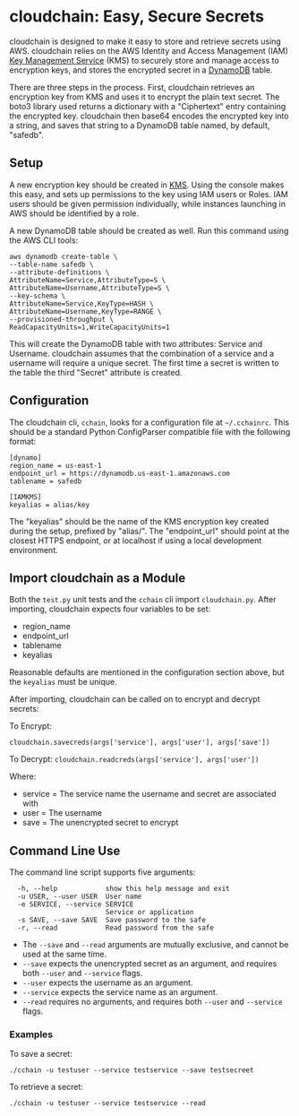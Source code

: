 # cloudchain: Easy, Secure Secrets

cloudchain is designed to make it easy to store and retrieve secrets using AWS. cloudchain relies on the AWS Identity and Access Management (IAM) [Key Management Service][1] (KMS) to securely store and manage access to encryption keys, and stores the encrypted secret in a [DynamoDB][2] table.

There are three steps in the process. First, cloudchain retrieves an encryption key from KMS and uses it to encrypt the plain text secret. The boto3 library used returns a dictionary with a "Ciphertext" entry containing the encrypted key. cloudchain then base64 encodes the encrypted key into a string, and saves that string to a DynamoDB table named, by default, "safedb". 

## Setup

A new encryption key should be created in [KMS][3]. Using the console makes this easy, and sets up permissions to the key using IAM users or Roles. IAM users should be given permission individually, while instances launching in AWS should be identified by a role. 

A new DynamoDB table should be created as well. Run this command using the AWS CLI tools:


	aws dynamodb create-table \
	--table-name safedb \
	--attribute-definitions \
	AttributeName=Service,AttributeType=S \
	AttributeName=Username,AttributeType=S \
	--key-schema \
	AttributeName=Service,KeyType=HASH \
	AttributeName=Username,KeyType=RANGE \
	--provisioned-throughput \
	ReadCapacityUnits=1,WriteCapacityUnits=1 



This will create the DynamoDB table with two attributes: Service and Username. cloudchain assumes that the combination of a service and a username will require a unique secret. The first time a secret is written to the table the third "Secret" attribute is created. 

## Configuration

The cloudchain cli, `cchain`, looks for a configuration file at `~/.cchainrc`. This should be a standard Python ConfigParser compatible file with the following format:

	[dynamo]
	region_name = us-east-1
	endpoint_url = https://dynamodb.us-east-1.amazonaws.com
	tablename = safedb

	[IAMKMS]
	keyalias = alias/key

The "keyalias" should be the name of the KMS encryption key created during the setup, prefixed by "alias/". The "endpoint_url" should point at the closest HTTPS endpoint, or at localhost if using a local development environment. 

## Import cloudchain as a Module

Both the `test.py` unit tests and the `cchain` cli import `cloudchain.py`. After importing, cloudchain expects four variables to be set:

* region_name
* endpoint_url
* tablename 
* keyalias

Reasonable defaults are mentioned in the configuration section above, but the `keyalias` must be unique. 

After importing, cloudchain can be called on to encrypt and decrypt secrets:

To Encrypt:

`cloudchain.savecreds(args['service'], args['user'], args['save'])`

To Decrypt: 
`cloudchain.readcreds(args['service'], args['user'])`

Where:

* service = The service name the username and secret are associated with
* user = The username
* save = The unencrypted secret to encrypt

## Command Line Use

The command line script supports five arguments:

	  -h, --help            show this help message and exit
	  -u USER, --user USER  User name
	  -e SERVICE, --service SERVICE
							Service or application
	  -s SAVE, --save SAVE  Save password to the safe
	  -r, --read            Read password from the safe


* The `--save` and `--read` arguments are mutually exclusive, and cannot be used at the same time. 
* `--save` expects the unencrypted secret as an argument, and requires both `--user` and `--service` flags.
* `--user` expects the username as an argument.
* `--service` expects the service name as an argument.
* `--read` requires no arguments, and requires both `--user` and `--service` flags.



### Examples

To save a secret:

`./cchain -u testuser --service testservice --save testsecreet` 

To retrieve a secret:

`./cchain -u testuser --service testservice --read`


[1]: https://aws.amazon.com/kms/?tag=duckduckgo-osx-20
[2]: https://aws.amazon.com/dynamodb/
[3]: https://console.aws.amazon.com/iam/home?region=us-east-1#encryptionKeys/us-east-1


